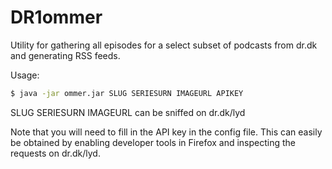 # DR1ommer

Utility for gathering all episodes for a select subset of podcasts from dr.dk and generating RSS feeds.

Usage:
```bash
$ java -jar ommer.jar SLUG SERIESURN IMAGEURL APIKEY
```

SLUG SERIESURN IMAGEURL can be sniffed on dr.dk/lyd

Note that you will need to fill in the API key in the config file. This can easily be obtained by enabling developer
tools in Firefox and inspecting the requests on dr.dk/lyd.